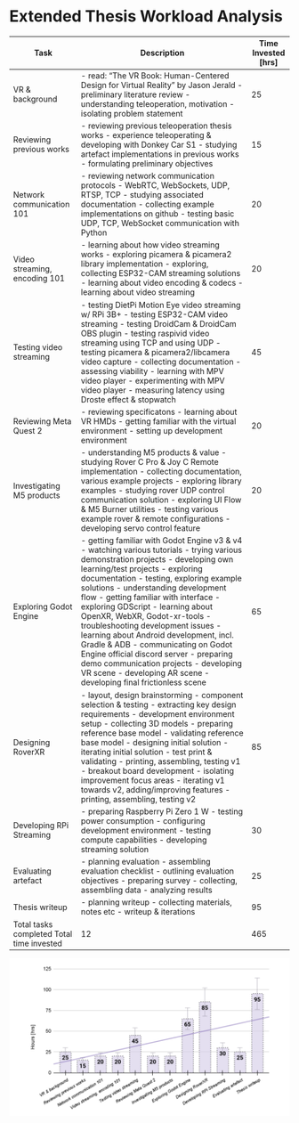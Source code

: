 # Extended Thesis Workload Analysis


|Task                                      |Description                                                                                                                                                                                                                                                                                                                                                                                                                                                                                                                                                                                                                                      |Time  Invested  [hrs]|
|------------------------------------------|-------------------------------------------------------------------------------------------------------------------------------------------------------------------------------------------------------------------------------------------------------------------------------------------------------------------------------------------------------------------------------------------------------------------------------------------------------------------------------------------------------------------------------------------------------------------------------------------------------------------------------------------------|---------------------|
|VR & background                           |- read:  “The VR Book: Human-Centered Design for Virtual Reality” by Jason Jerald - preliminary literature review - understanding teleoperation, motivation - isolating problem statement                                                                                                                                                                                                                                                                                                                                                                                                                                                        |25                   |
|Reviewing previous works                  |- reviewing previous teleoperation thesis works - experience teleoperating & developing with Donkey Car S1 - studying artefact implementations in previous works - formulating preliminary objectives                                                                                                                                                                                                                                                                                                                                                                                                                                            |15                   |
|Network communication 101                 |- reviewing network communication protocols - WebRTC, WebSockets, UDP, RTSP, TCP - studying associated documentation - collecting example implementations on github - testing basic UDP, TCP, WebSocket communication with Python                                                                                                                                                                                                                                                                                                                                                                                                                |20                   |
|Video streaming, encoding 101             |- learning about how video streaming works - exploring picamera & picamera2 library implementation - exploring, collecting ESP32-CAM streaming solutions - learning about video encoding & codecs - learning about video streaming                                                                                                                                                                                                                                                                                                                                                                                                               |20                   |
|Testing video streaming                   |- testing DietPi Motion Eye video streaming w/ RPi 3B+ - testing ESP32-CAM video streaming - testing DroidCam & DroidCam OBS plugin - testing raspivid video streaming using TCP and using UDP - testing picamera & picamera2/libcamera video capture - collecting documentation - assessing viability - learning with MPV video player - experimenting with MPV video player - measuring latency using Droste effect & stopwatch                                                                                                                                                                                                                |45                   |
|Reviewing Meta Quest 2                    |- reviewing specificatons - learning about VR HMDs - getting familiar with the virtual environment - setting up development environment                                                                                                                                                                                                                                                                                                                                                                                                                                                                                                          |20                   |
|Investigating M5 products                 |- understanding M5 products & value - studying Rover C Pro & Joy C Remote implementation - collecting documentation, various example projects - exploring library examples - studying rover UDP control communication solution - exploring UI Flow & M5 Burner utilities - testing various example rover & remote configurations - developing servo control feature                                                                                                                                                                                                                                                                              |20                   |
|Exploring Godot Engine                    |- getting familiar with Godot Engine v3 & v4 - watching various tutorials - trying various demonstration projects - developing own learning/test projects - exploring documentation - testing, exploring example solutions - understanding development flow - getting familiar with interface - exploring GDScript - learning about OpenXR, WebXR, Godot-xr-tools - troubleshooting development issues - learning about Android development, incl. Gradle & ADB - communicating on Godot Engine official discord server - preparing demo communication projects - developing VR scene - developing AR scene - developing final frictionless scene|65                   |
|Designing RoverXR                         |- layout, design brainstorming - component selection & testing - extracting key design requirements - development environment setup - collecting 3D models - preparing reference base model - validating reference base model - designing initial solution - iterating initial solution - test print & validating - printing, assembling, testing v1 - breakout board development - isolating improvement focus areas - iterating v1 towards v2, adding/improving features - printing, assembling, testing v2                                                                                                                                    |85                   |
|Developing RPi Streaming                  |- preparing Raspberry Pi Zero 1 W - testing power consumption - configuring development environment - testing compute capabilities - developing streaming solution                                                                                                                                                                                                                                                                                                                                                                                                                                                                               |30                   |
|Evaluating artefact                       |- planning evaluation - assembling evaluation checklist - outlining evaluation objectives - preparing survey - collecting, assembling data - analyzing results                                                                                                                                                                                                                                                                                                                                                                                                                                                                                   |25                   |
|Thesis writeup                            |- planning writeup - collecting materials, notes etc - writeup & iterations                                                                                                                                                                                                                                                                                                                                                                                                                                                                                                                                                                      |95                   |
|Total tasks completed  Total time invested|12                                                                                                                                                                                                                                                                                                                                                                                                                                                                                                                                                                                                                                               |465                  |


![graphic](./workload_figure.svg)